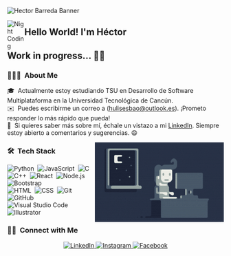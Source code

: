 ![Hector Barreda Banner](https://media.licdn.com/dms/image/v2/D4E16AQHEOb52zrpKnQ/profile-displaybackgroundimage-shrink_350_1400/B4EZT1GBzvHMAY-/0/1739278786526?e=1744848000&v=beta&t=fojeFa2nqcsKVxQ8k3yAlnLgVCeA5bxlK59PSw032gQ)

<img alt="Night Coding" src="./assets/Hand%20Wave.gif" width='40' align="left"/><h2>Hello World! I'm Héctor</h2>
<h2>Work in progress... 🚧👷</h2>

<!-- ## 👋 &nbsp;Hello World! I'm Héctor -->

### 👨🏻‍💻 &nbsp;About Me

🎓 &nbsp;Actualmente estoy estudiando TSU en Desarrollo de Software Multiplataforma en la Universidad Tecnológica de Cancún.\
✉️ &nbsp;Puedes escribirme un correo a (hulisesbao@outlook.es). ¡Prometo responder lo más rápido que pueda!\
📄 &nbsp;Si quieres saber más sobre mí, échale un vistazo a mi [LinkedIn](https://linkedin.com/in/héctor-barreda-567a96307). Siempre estoy abierto a comentarios y sugerencias. 😄

<img alt="Night Coding" src="https://raw.githubusercontent.com/AVS1508/AVS1508/master/assets/Night-Coding.gif" align="right"/>

### 🛠 &nbsp;Tech Stack

![Python](https://img.shields.io/badge/-Python-05122A?style=flat&logo=python)&nbsp;
![JavaScript](https://img.shields.io/badge/-JavaScript-05122A?style=flat&logo=javascript)&nbsp;
![C](https://img.shields.io/badge/-C-05122A?style=flat&logo=C&logoColor=A8B9CC)&nbsp;
![C++](https://img.shields.io/badge/-C++-05122A?style=flat&logo=C%2B%2B&logoColor=00599C)&nbsp;
![React](https://img.shields.io/badge/-React-05122A?style=flat&logo=react)&nbsp;
![Node.js](https://img.shields.io/badge/-Node.js-05122A?style=flat&logo=node.js)&nbsp;
![Bootstrap](https://img.shields.io/badge/-Bootstrap-05122A?style=flat&logo=bootstrap&logoColor=563D7C)\
![HTML](https://img.shields.io/badge/-HTML-05122A?style=flat&logo=HTML5)&nbsp;
![CSS](https://img.shields.io/badge/-CSS-05122A?style=flat&logo=CSS3&logoColor=1572B6)&nbsp;
![Git](https://img.shields.io/badge/-Git-05122A?style=flat&logo=git)&nbsp;
![GitHub](https://img.shields.io/badge/-GitHub-05122A?style=flat&logo=github)&nbsp;
![Visual Studio Code](https://img.shields.io/badge/-Visual%20Studio%20Code-05122A?style=flat&logo=visual-studio-code&logoColor=007ACC)&nbsp;
![Illustrator](https://img.shields.io/badge/-Illustrator-05122A?style=flat&logo=adobe-illustrator)&nbsp;

### 🤝🏻 &nbsp;Connect with Me

<p align="center">
  <a href="https://linkedin.com/in/héctor-barreda-567a96307">
    <img src="https://img.shields.io/badge/LinkedIn-0077B5?style=flat&logo=linkedin&logoColor=white" alt="LinkedIn"/>
  </a>
  <a href="https://instagram.com/_hector_b_">
    <img src="https://img.shields.io/badge/Instagram-E4405F?style=flat&logo=instagram&logoColor=white" alt="Instagram"/>
  </a>
  <a href="https://facebook.com/hector.barreda.56">
    <img src="https://img.shields.io/badge/Facebook-1877F2?style=flat&logo=facebook&logoColor=white" alt="Facebook"/>
  </a>
</p>
